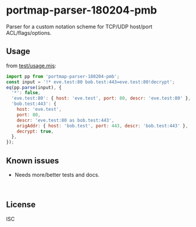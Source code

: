 ﻿
<!--#echo json="package.json" key="name" underline="=" -->
portmap-parser-180204-pmb
=========================
<!--/#echo -->

<!--#echo json="package.json" key="description" -->
Parser for a custom notation scheme for TCP/UDP host/port ACL/flags/options.
<!--/#echo -->


Usage
-----

from [test/usage.mjs](test/usage.mjs):

<!--#include file="test/usage.mjs" transform="mjsUsageDemo1802" -->
<!--#verbatim lncnt="15" -->
```javascript
import pp from 'portmap-parser-180204-pmb';
const input = '!* eve.test:80 bob.test:443=eve.test:80!decrypt';
eq(pp.parse(input), {
  '*': false,
  'eve.test:80': { host: 'eve.test', port: 80, descr: 'eve.test:80' },
  'bob.test:443': {
    host: 'eve.test',
    port: 80,
    descr: 'eve.test:80 as bob.test:443',
    origAddr: { host: 'bob.test', port: 443, descr: 'bob.test:443' },
    decrypt: true,
  },
});
```
<!--/include-->



<!--#toc stop="scan" -->



Known issues
------------

* Needs more/better tests and docs.




&nbsp;


License
-------
<!--#echo json="package.json" key=".license" -->
ISC
<!--/#echo -->
